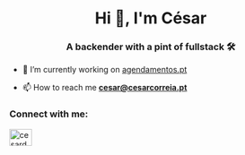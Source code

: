 <h1 align="center">Hi 👋, I'm César</h1>
<h3 align="center">A backender with a pint of fullstack 🛠️</h3>

- 🔭 I’m currently working on [agendamentos.pt](https://agendamentos.pt)

- 📫 How to reach me **cesar@cesarcorreia.pt**

<h3 align="left">Connect with me:</h3>
<p align="left">
<a href="https://twitter.com/cesardcorreia" target="blank"><img align="center" src="https://raw.githubusercontent.com/rahuldkjain/github-profile-readme-generator/master/src/images/icons/Social/twitter.svg" alt="cesardcorreia" height="30" width="40" /></a>
</p>
